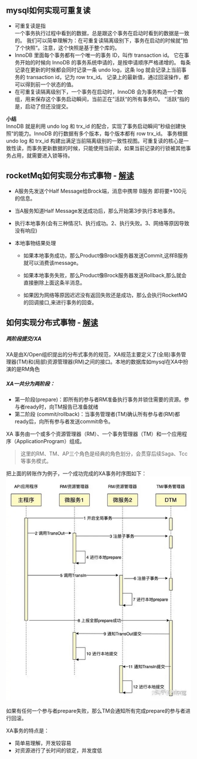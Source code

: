 mysql如何实现可重复读
-------------

* 可重复读是指  
   一个事务执行过程中看到的数据，总是跟这个事务在启动时看到的数据是一致的。
   我们可以简单理解为：在可重复读隔离级别下，事务在启动的时候就”拍了个快照“。注意，这个快照是基于整个库的。
* InnoDB 里面每个事务都有一个唯一的事务 ID，叫作 transaction id。
  它在事务开始的时候向 InnoDB 的事务系统申请的，是按申请顺序严格递增的。
  每条记录在更新的时候都会同时记录一条 undo log，这条 log 就会记录上当前事务的 transaction id，记为 row trx_id。
  记录上的最新值，通过回滚操作，都可以得到前一个状态的值。
* 在可重复读隔离级别下，一个事务在启动时，InnoDB 会为事务构造一个数组，用来保存这个事务启动瞬间，当前正在”活跃“的所有事务ID。
  ”活跃“指的是，启动了但还没提交。
  
**小结**  
InnoDB 就是利用 undo log 和 trx_id 的配合，实现了事务启动瞬间”秒级创建快照“的能力。InnoDB 的行数据有多个版本，每个版本都有 row trx_id。
事务根据 undo log 和 trx_id 构建出满足当前隔离级别的一致性视图。可重复读的核心是一致性读，而事务更新数据的时候，只能使用当前读，如果当前记录的行锁被其他事务占用，就需要进入锁等待。


rocketMq如何实现分布式事物 -  [解读](https://www.cnblogs.com/qdhxhz/p/11191399.html)
-------------
 * A服务先发送个Half Message给Brock端，消息中携带 B服务 即将要+100元的信息。

 * 当A服务知道Half Message发送成功后，那么开始第3步执行本地事务。

 * 执行本地事务(会有三种情况1、执行成功。2、执行失败。3、网络等原因导致没有响应)

 * 本地事物结果处理
   - 如果本地事务成功，那么Product像Brock服务器发送Commit,这样B服务就可以消费该message。

   - 如果本地事务失败，那么Product像Brock服务器发送Rollback,那么就会直接删除上面这条半消息。

   - 如果因为网络等原因迟迟没有返回失败还是成功，那么会执行RocketMQ的回调接口,来进行事务的回查。

如何实现分布式事物 - [解读](https://segmentfault.com/a/1190000040321750)
-------------
##### 两阶段提交/XA  
XA是由X/Open组织提出的分布式事务的规范，XA规范主要定义了(全局)事务管理器(TM)和(局部)资源管理器(RM)之间的接口。本地的数据库如mysql在XA中扮演的是RM角色

##### XA一共分为两阶段：
* 第一阶段(prepare)：即所有的参与者RM准备执行事务并锁住需要的资源。参与者ready时，向TM报告已准备就绪
* 第二阶段 (commit/rollback)：当事务管理者(TM)确认所有参与者(RM)都ready后，向所有参与者发送commit命令。

XA 事务由一个或多个资源管理器（RM）、一个事务管理器（TM）和一个应用程序（ApplicationProgram）组成。

> 这里的RM、TM、AP三个角色是经典的角色划分，会贯穿后续Saga、Tcc等事务模式。

把上面的转账作为例子，一个成功完成的XA事务时序图如下：
![commitUML](commitUML.png "commitUML")

如果有任何一个参与者prepare失败，那么TM会通知所有完成prepare的参与者进行回滚。

XA事务的特点是：
 * 简单易理解，开发较容易
 * 对资源进行了长时间的锁定，并发度低


